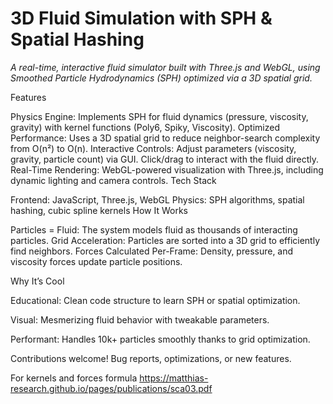 ﻿# 3D Fluid Simulation with SPH & Spatial Hashing
*A real-time, interactive fluid simulator built with Three.js and WebGL, using Smoothed Particle Hydrodynamics (SPH) optimized via a 3D spatial grid.*


Features

Physics Engine: Implements SPH for fluid dynamics (pressure, viscosity, gravity) with kernel functions (Poly6, Spiky, Viscosity).
Optimized Performance: Uses a 3D spatial grid to reduce neighbor-search complexity from O(n²) to O(n).
Interactive Controls:
Adjust parameters (viscosity, gravity, particle count) via GUI.
Click/drag to interact with the fluid directly.
Real-Time Rendering: WebGL-powered visualization with Three.js, including dynamic lighting and camera controls.
Tech Stack

Frontend: JavaScript, Three.js, WebGL
Physics: SPH algorithms, spatial hashing, cubic spline kernels
How It Works

Particles = Fluid: The system models fluid as thousands of interacting particles.
Grid Acceleration: Particles are sorted into a 3D grid to efficiently find neighbors.
Forces Calculated Per-Frame: Density, pressure, and viscosity forces update particle positions.

Why It’s Cool

Educational: Clean code structure to learn SPH or spatial optimization.

Visual: Mesmerizing fluid behavior with tweakable parameters.

Performant: Handles 10k+ particles smoothly thanks to grid optimization.

Contributions welcome! Bug reports, optimizations, or new features.

For kernels and forces formula https://matthias-research.github.io/pages/publications/sca03.pdf
